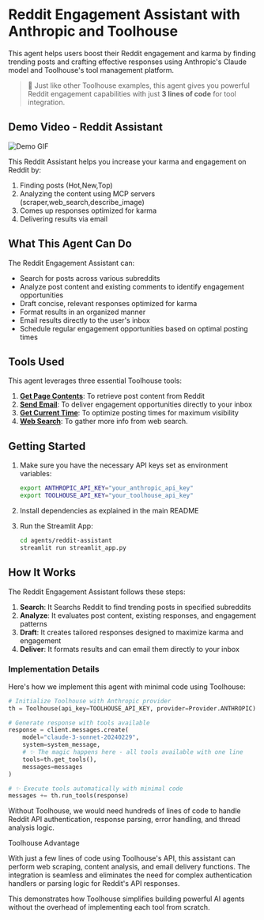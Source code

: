 # Reddit Engagement Assistant with Anthropic and Toolhouse

This agent helps users boost their Reddit engagement and karma by finding trending posts and crafting effective responses using Anthropic's Claude model and Toolhouse's tool management platform.

> 👋 Just like other Toolhouse examples, this agent gives you powerful Reddit engagement capabilities with just **3 lines of code** for tool integration.

## Demo Video - Reddit Assistant

![Demo GIF](Demo.gif)


This Reddit Assistant helps you increase your karma and engagement on Reddit by:

1. Finding posts (Hot,New,Top) 
2. Analyzing the content using MCP servers (scraper,web_search,describe_image)
3. Comes up responses optimized for karma
4. Delivering results via email

## What This Agent Can Do

The Reddit Engagement Assistant can:

- Search for  posts across various subreddits
- Analyze post content and existing comments to identify engagement opportunities
- Draft concise, relevant responses optimized for karma
- Format results in an organized manner
- Email results directly to the user's inbox
- Schedule regular engagement opportunities based on optimal posting times

## Tools Used

This agent leverages three essential Toolhouse tools:

1. **[Get Page Contents](https://app.toolhouse.ai/store/scraper)**: To retrieve post content from Reddit
2. **[Send Email](https://app.toolhouse.ai/store/send_email)**: To deliver engagement opportunities directly to your inbox
3. **[Get Current Time](https://app.toolhouse.ai/store/current_time)**: To optimize posting times for maximum visibility
4. **[Web Search](https://app.toolhouse.ai/store/web_search)**: To gather more info from web search.

## Getting Started

1. Make sure you have the necessary API keys set as environment variables:
   ```bash
   export ANTHROPIC_API_KEY="your_anthropic_api_key"
   export TOOLHOUSE_API_KEY="your_toolhouse_api_key"
   ```

2. Install dependencies as explained in the main README

3. Run the Streamlit App:
   ```bash
   cd agents/reddit-assistant
   streamlit run streamlit_app.py
   ```

## How It Works

The Reddit Engagement Assistant follows these steps:

1. **Search**: It Searchs Reddit to find trending posts in specified subreddits
2. **Analyze**: It evaluates post content, existing responses, and engagement patterns
3. **Draft**: It creates tailored responses designed to maximize karma and engagement
4. **Deliver**: It formats results and can email them directly to your inbox

### Implementation Details

Here's how we implement this agent with minimal code using Toolhouse:

```python
# Initialize Toolhouse with Anthropic provider
th = Toolhouse(api_key=TOOLHOUSE_API_KEY, provider=Provider.ANTHROPIC)

# Generate response with tools available
response = client.messages.create(
    model="claude-3-sonnet-20240229",
    system=system_message,
    # ✨ The magic happens here - all tools available with one line
    tools=th.get_tools(),
    messages=messages
)

# ✨ Execute tools automatically with minimal code
messages += th.run_tools(response)
```

Without Toolhouse, we would need hundreds of lines of code to handle Reddit API authentication, response parsing, error handling, and thread analysis logic.

Toolhouse Advantage

With just a few lines of code using Toolhouse's API, this assistant can perform web scraping, content analysis, and email delivery functions. The integration is seamless and eliminates the need for complex authentication handlers or parsing logic for Reddit's API responses.

This demonstrates how Toolhouse simplifies building powerful AI agents without the overhead of implementing each tool from scratch.
